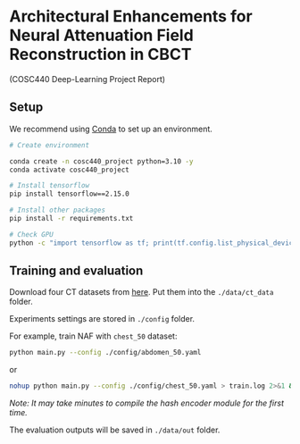 # Architectural Enhancements for Neural Attenuation Field Reconstruction in CBCT
(COSC440 Deep-Learning Project Report)

## Setup

We recommend using [Conda](https://docs.conda.io/en/latest/miniconda.html) to set up an environment.

``` sh
# Create environment

conda create -n cosc440_project python=3.10 -y
conda activate cosc440_project

# Install tensorflow
pip install tensorflow==2.15.0

# Install other packages
pip install -r requirements.txt

# Check GPU
python -c "import tensorflow as tf; print(tf.config.list_physical_devices('GPU'))"

```


## Training and evaluation

Download four CT datasets from [here](https://drive.google.com/drive/folders/1BJYR4a4iHpfFFOAdbEe5O_7Itt1nukJd?usp=sharing). Put them into the `./data/ct_data` folder.

Experiments settings are stored in `./config` folder.

For example, train NAF with `chest_50` dataset:

``` sh
python main.py --config ./config/abdomen_50.yaml
```
or
``` sh
nohup python main.py --config ./config/chest_50.yaml > train.log 2>&1 &
```
*Note: It may take minutes to compile the hash encoder module for the first time.*

The evaluation outputs will be saved in `./data/out` folder.
